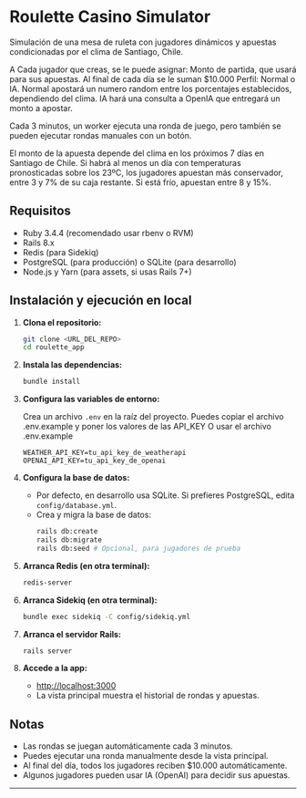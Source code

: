 # Roulette Casino Simulator

Simulación de una mesa de ruleta con jugadores dinámicos y apuestas condicionadas por el clima de Santiago, Chile.

A Cada jugador que creas, se le puede asignar:
Monto de partida, que usará para sus apuestas. Al final de cada día se le suman $10.000
Perfil: Normal o IA.
   Normal apostará un numero random entre los porcentajes establecidos, dependiendo del clima.
   IA hará una consulta a OpenIA que entregará un monto a apostar.

   Cada 3 minutos, un worker ejecuta una ronda de juego, pero también se pueden ejecutar rondas manuales con un botón.

   El monto de la apuesta depende del clima en los próximos 7 días en Santiago de Chile. Si habrá al menos un día con temperaturas pronosticadas sobre los 23ºC, los jugadores apuestan más conservador, entre 3 y 7% de su caja restante. Si está frío, apuestan entre 8 y 15%.

   

## Requisitos

- Ruby 3.4.4 (recomendado usar rbenv o RVM)
- Rails 8.x
- Redis (para Sidekiq)
- PostgreSQL (para producción) o SQLite (para desarrollo)
- Node.js y Yarn (para assets, si usas Rails 7+)

## Instalación y ejecución en local

1. **Clona el repositorio:**
   ```sh
   git clone <URL_DEL_REPO>
   cd roulette_app
   ```

2. **Instala las dependencias:**
   ```sh
   bundle install
   ```

3. **Configura las variables de entorno:**

   Crea un archivo `.env` en la raíz del proyecto.
   Puedes copiar el archivo .env.example y poner los valores de las API_KEY
   O usar el archivo .env.example
   ```env
   WEATHER_API_KEY=tu_api_key_de_weatherapi
   OPENAI_API_KEY=tu_api_key_de_openai
   ```

4. **Configura la base de datos:**
   - Por defecto, en desarrollo usa SQLite. Si prefieres PostgreSQL, edita `config/database.yml`.
   - Crea y migra la base de datos:
     ```sh
     rails db:create
     rails db:migrate
     rails db:seed # Opcional, para jugadores de prueba
     ```

5. **Arranca Redis (en otra terminal):**
   ```sh
   redis-server
   ```

6. **Arranca Sidekiq (en otra terminal):**
   ```sh
   bundle exec sidekiq -C config/sidekiq.yml
   ```

7. **Arranca el servidor Rails:**
   ```sh
   rails server
   ```

8. **Accede a la app:**
   - [http://localhost:3000](http://localhost:3000)
   - La vista principal muestra el historial de rondas y apuestas.

## Notas
- Las rondas se juegan automáticamente cada 3 minutos.
- Puedes ejecutar una ronda manualmente desde la vista principal.
- Al final del día, todos los jugadores reciben $10.000 automáticamente.
- Algunos jugadores pueden usar IA (OpenAI) para decidir sus apuestas.

---
